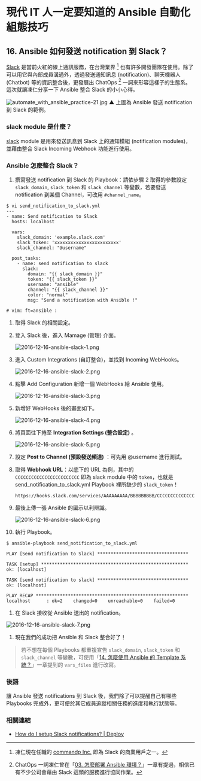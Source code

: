 # 現代 IT 人一定要知道的 Ansible 自動化組態技巧

## 16. Ansible 如何發送 notification 到 Slack？

[Slack][slack_official] 是當前火紅的線上通訊服務，在台灣業界 [^1] 也有許多開發團隊在使用。除了可以用它與內部成員溝通外，透過發送通知訊息 (notification)、聊天機器人 (Chatbot) 等的資訊整合後，更發展出 ChatOps [^2] 一詞來形容這樣子的生態系。這次就讓凍仁分享一下 Ansible 整合 Slack 的小小心得。

![automate_with_ansible_practice-21.jpg](imgs/automate_with_ansible_practice-21.jpg)
▲ 上圖為 Ansible 發送 notification 到 Slack 的範例。

[slack_official]: https://slackhq.com

### slack module 是什麼？

[slack][slack_module] module 是用來發送訊息到 Slack 上的通知模組 (notification modules)，並藉由整合 Slack Incoming Webhook 功能進行使用。

[slack_module]: http://docs.ansible.com/ansible/slack_module.html

### Ansible 怎麼整合 Slack？

1. 撰寫發送 notification 到 Slack 的 Playbook：請依步驟 2 取得的參數設定 `slack_domain`, `slack_token` 和 `slack_channel` 等變數，若要發送 notification 到某個 Channel，可改用 `#channel_name`。

  ```
  $ vi send_notification_to_slack.yml
  ---
  - name: Send notification to Slack
    hosts: localhost
  
    vars:
      slack_domain: 'example.slack.com'
      slack_token: 'xxxxxxxxxxxxxxxxxxxxxxxx'
      slack_channel: "@username"
  
    post_tasks:
      - name: send notification to slack
        slack:
          domain: "{{ slack_domain }}"
          token: "{{ slack_token }}"
          username: "ansible"
          channel: "{{ slack_channel }}"
          color: "normal"
          msg: "Send a notification with Ansible !"
  
  # vim: ft=ansible :
  ```

1. 取得 Slack 的相關設定。

  1. 登入 Slack 後，進入 Mamage (管理) 介面。

      ![2016-12-16-ansible-slack-1.png](imgs/2016-12-16-ansible-slack-1.png)

  1. 進入 Custom Integrations (自訂整合)，並找到 Incoming WebHooks。

      ![2016-12-16-ansible-slack-2.png](imgs/2016-12-16-ansible-slack-2.png)

  1. 點擊 Add Configuration 新增一個 WebHooks 給 Ansible 使用。

      ![2016-12-16-ansible-slack-3.png](imgs/2016-12-16-ansible-slack-3.png)

  1. 新增好 WebHooks 後的畫面如下。

      ![2016-12-16-ansible-slack-4.png](imgs/2016-12-16-ansible-slack-4.png)

  1. 將頁面往下捲至 **Integration Settings (整合設定)** 。

      ![2016-12-16-ansible-slack-5.png](imgs/2016-12-16-ansible-slack-5.png)

  1. 設定 **Post to Channel (預設發送頻道)** ：可先用 @username 進行測試。
  1. 取得 **Webhook URL**：以底下的 URL 為例，其中的 `CCCCCCCCCCCCCCCCCCCCCCCC` 即為 slack module 中的 `token`，也就是 send_notification_to_slack.yml Playbook 裡所缺少的 `slack_token`！

      ```
      https://hooks.slack.com/services/AAAAAAAAA/BBBBBBBBB/CCCCCCCCCCCCCCCCCCCCCCCC
      ```

  1. 最後上傳一張 Ansible 的圖示以利辨識。

      ![2016-12-16-ansible-slack-6.png](imgs/2016-12-16-ansible-slack-6.png)

1. 執行 Playbook。

  ```
  $ ansible-playbook send_notification_to_slack.yml
  
  PLAY [Send notification to Slack] **********************************
  
  TASK [setup] *******************************************************
  ok: [localhost]
  
  TASK [send notification to slack] **********************************
  ok: [localhost]
  
  PLAY RECAP *********************************************************
  localhost      : ok=2    changed=0    unreachable=0    failed=0
  ```

1. 在 Slack 接收從 Ansible 送出的 notification。

  ![2016-12-16-ansible-slack-7.png](imgs/2016-12-16-ansible-slack-7.png)

1. 現在我們的成功把 Ansible 和 Slack 整合好了！

> 若不想在每個 Playbooks 都重複宣告 `slack_domain`, `slack_token` 和 `slack_channel` 等變數，可使用「[14. 怎麼使用 Ansible 的 Template 系統？](14.how-to-use-the-ansible-template-system.md)」一章提到的 `vars_files` 進行改寫。


### 後語

讓 Ansible 發送 notifications 到 Slack 後，我們除了可以提醒自己有哪些 Playbooks 完成外，更可便於其它成員追蹤相關任務的進度和執行狀態等。

### 相關連結

- [How do I setup Slack notifications? | Deploy][deployhq]

[deployhq]: https://support.deployhq.com/articles/notifications/how-do-i-setup-slack-notifications


[^1]: 凍仁現在任職的 [commandp Inc.][commandp_official] 即為 Slack 的商業用戶之一。
[^2]: ChatOps 一詞凍仁曾在「[03. 怎麼部署 Ansible 環境？](03.how-to-deploy-the-ansible.md)」一章有提過，相信已有不少公司會藉由 Slack 這類的服務進行協同作業。

[commandp_official]: https://commandp.com
